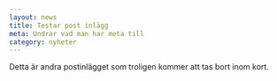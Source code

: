 ```yaml
---
layout: news
title: Testar post inlägg
meta: Undrar vad man har meta till
category: nyheter
---
```


Detta är andra postinlägget som troligen kommer att tas bort inom kort.
